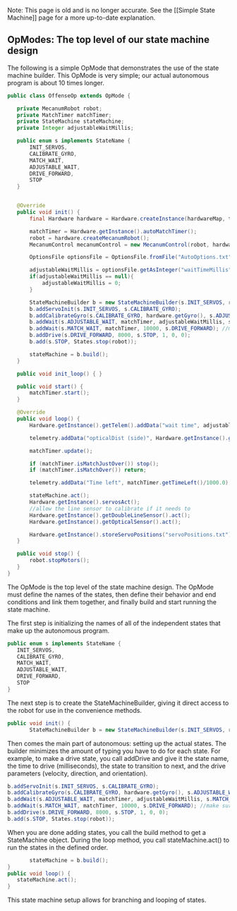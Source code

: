 Note: This page is old and is no longer accurate. See the [[Simple State Machine]] page for a more up-to-date explanation.

## OpModes: The top level of our state machine design
The following is a simple OpMode that demonstrates the use of the state machine builder. This OpMode is very simple; our actual autonomous program is about 10 times longer.
```java
public class OffenseOp extends OpMode {

   private MecanumRobot robot;
   private MatchTimer matchTimer;
   private StateMachine stateMachine;
   private Integer adjustableWaitMillis;

   public enum s implements StateName {
       INIT_SERVOS,
       CALIBRATE_GYRO,
       MATCH_WAIT,
       ADJUSTABLE_WAIT,
       DRIVE_FORWARD,
       STOP
   }


   @Override
   public void init() {
       final Hardware hardware = Hardware.createInstance(hardwareMap, telemetry, Hardware.defaultServoCfgMap());

       matchTimer = Hardware.getInstance().autoMatchTimer();
       robot = hardware.createMecanumRobot();
       MecanumControl mecanumControl = new MecanumControl(robot, hardware.getGyro(), hardware.getDoubleLineSensor());

       OptionsFile optionsFile = OptionsFile.fromFile("AutoOptions.txt");

       adjustableWaitMillis = optionsFile.getAsInteger("waitTimeMillis");
       if(adjustableWaitMillis == null){
           adjustableWaitMillis = 0;
       }

       StateMachineBuilder b = new StateMachineBuilder(s.INIT_SERVOS, robot, mecanumControl);
       b.addServoInit(s.INIT_SERVOS, s.CALIBRATE_GYRO);
       b.addCalibrateGyro(s.CALIBRATE_GYRO, hardware.getGyro(), s.ADJUSTABLE_WAIT);
       b.addWait(s.ADJUSTABLE_WAIT, matchTimer, adjustableWaitMillis, s.MATCH_WAIT);
       b.addWait(s.MATCH_WAIT, matchTimer, 10000, s.DRIVE_FORWARD); //make sure that 10 seconds have passed
       b.addDrive(s.DRIVE_FORWARD, 8000, s.STOP, 1, 0, 0);
       b.add(s.STOP, States.stop(robot));

       stateMachine = b.build();
   }

   public void init_loop() { }

   public void start() {
       matchTimer.start();
   }

   @Override
   public void loop() {
       Hardware.getInstance().getTelem().addData("wait time", adjustableWaitMillis);

       telemetry.addData("opticalDist (side)", Hardware.getInstance().getOpticalSensor().getValue());

       matchTimer.update();

       if (matchTimer.isMatchJustOver()) stop();
       if (matchTimer.isMatchOver()) return;

       telemetry.addData("Time left", matchTimer.getTimeLeft()/1000.0);

       stateMachine.act();
       Hardware.getInstance().servosAct();
       //allow the line sensor to calibrate if it needs to
       Hardware.getInstance().getDoubleLineSensor().act();
       Hardware.getInstance().getOpticalSensor().act();

       Hardware.getInstance().storeServoPositions("servoPositions.txt");
   }

   public void stop() {
       robot.stopMotors();
   }
}
```
The OpMode is the top level of the state machine design. The OpMode must define the names of the states, then define their behavior and end conditions and link them together, and finally build and start running the state machine.

The first step is initializing the names of all of the independent states that make up the autonomous program.
```java
public enum s implements StateName {
   INIT_SERVOS,
   CALIBRATE_GYRO,
   MATCH_WAIT,
   ADJUSTABLE_WAIT,
   DRIVE_FORWARD,
   STOP
}
```

The next step is to create the StateMachineBuilder, giving it direct access to the robot for use in the convenience methods.
```java
public void init() {
       StateMachineBuilder b = new StateMachineBuilder(s.INIT_SERVOS, robot, mecanumControl);
```
Then comes the main part of autonomous: setting up the actual states. The builder minimizes the amount of typing you have to do for each state. For example, to make a drive state, you call addDrive and give it the state name, the time to drive (milliseconds), the state to transition to next, and the drive parameters (velocity, direction, and orientation).

```java
b.addServoInit(s.INIT_SERVOS, s.CALIBRATE_GYRO);
b.addCalibrateGyro(s.CALIBRATE_GYRO, hardware.getGyro(), s.ADJUSTABLE_WAIT);
b.addWait(s.ADJUSTABLE_WAIT, matchTimer, adjustableWaitMillis, s.MATCH_WAIT);
b.addWait(s.MATCH_WAIT, matchTimer, 10000, s.DRIVE_FORWARD); //make sure that 10 seconds have passed
b.addDrive(s.DRIVE_FORWARD, 8000, s.STOP, 1, 0, 0);
b.add(s.STOP, States.stop(robot));
```
When you are done adding states, you call the build method to get a StateMachine object. During the loop method, you call stateMachine.act() to run the states in the defined order.
```java
       stateMachine = b.build();
}
public void loop() {
   stateMachine.act();
}
```
This state machine setup allows for branching and looping of states.